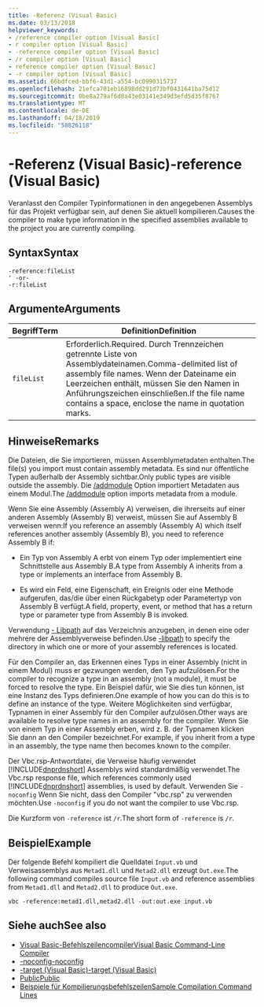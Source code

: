 ```yaml
---
title: -Referenz (Visual Basic)
ms.date: 03/13/2018
helpviewer_keywords:
- /reference compiler option [Visual Basic]
- r compiler option [Visual Basic]
- -reference compiler option [Visual Basic]
- /r compiler option [Visual Basic]
- reference compiler option [Visual Basic]
- -r compiler option [Visual Basic]
ms.assetid: 66bdfced-bbf6-43d1-a554-bc0990315737
ms.openlocfilehash: 21efca701eb16898dd291d73bf0431641ba75d12
ms.sourcegitcommit: 0be8a279af6d8a43e03141e349d3efd5d35f8767
ms.translationtype: MT
ms.contentlocale: de-DE
ms.lasthandoff: 04/18/2019
ms.locfileid: "58826118"
---
```

# <a name="-reference-visual-basic"></a><span data-ttu-id="aef6c-102">-Referenz (Visual Basic)</span><span class="sxs-lookup"><span data-stu-id="aef6c-102">-reference (Visual Basic)</span></span>
<span data-ttu-id="aef6c-103">Veranlasst den Compiler Typinformationen in den angegebenen Assemblys für das Projekt verfügbar sein, auf denen Sie aktuell kompilieren.</span><span class="sxs-lookup"><span data-stu-id="aef6c-103">Causes the compiler to make type information in the specified assemblies available to the project you are currently compiling.</span></span>  
  
## <a name="syntax"></a><span data-ttu-id="aef6c-104">Syntax</span><span class="sxs-lookup"><span data-stu-id="aef6c-104">Syntax</span></span>  
  
```  
-reference:fileList  
' -or-  
-r:fileList  
```  
  
## <a name="arguments"></a><span data-ttu-id="aef6c-105">Argumente</span><span class="sxs-lookup"><span data-stu-id="aef6c-105">Arguments</span></span>  
  
|<span data-ttu-id="aef6c-106">Begriff</span><span class="sxs-lookup"><span data-stu-id="aef6c-106">Term</span></span>|<span data-ttu-id="aef6c-107">Definition</span><span class="sxs-lookup"><span data-stu-id="aef6c-107">Definition</span></span>|  
|---|---|  
|`fileList`|<span data-ttu-id="aef6c-108">Erforderlich.</span><span class="sxs-lookup"><span data-stu-id="aef6c-108">Required.</span></span> <span data-ttu-id="aef6c-109">Durch Trennzeichen getrennte Liste von Assemblydateinamen.</span><span class="sxs-lookup"><span data-stu-id="aef6c-109">Comma-delimited list of assembly file names.</span></span> <span data-ttu-id="aef6c-110">Wenn der Dateiname ein Leerzeichen enthält, müssen Sie den Namen in Anführungszeichen einschließen.</span><span class="sxs-lookup"><span data-stu-id="aef6c-110">If the file name contains a space, enclose the name in quotation marks.</span></span>|  
  
## <a name="remarks"></a><span data-ttu-id="aef6c-111">Hinweise</span><span class="sxs-lookup"><span data-stu-id="aef6c-111">Remarks</span></span>  
 <span data-ttu-id="aef6c-112">Die Dateien, die Sie importieren, müssen Assemblymetadaten enthalten.</span><span class="sxs-lookup"><span data-stu-id="aef6c-112">The file(s) you import must contain assembly metadata.</span></span> <span data-ttu-id="aef6c-113">Es sind nur öffentliche Typen außerhalb der Assembly sichtbar.</span><span class="sxs-lookup"><span data-stu-id="aef6c-113">Only public types are visible outside the assembly.</span></span> <span data-ttu-id="aef6c-114">Die [/addmodule](../../../visual-basic/reference/command-line-compiler/addmodule.md) Option importiert Metadaten aus einem Modul.</span><span class="sxs-lookup"><span data-stu-id="aef6c-114">The [/addmodule](../../../visual-basic/reference/command-line-compiler/addmodule.md) option imports metadata from a module.</span></span>  
  
 <span data-ttu-id="aef6c-115">Wenn Sie eine Assembly (Assembly A) verweisen, die ihrerseits auf einer anderen Assembly (Assembly B) verweist, müssen Sie auf Assembly B verweisen wenn:</span><span class="sxs-lookup"><span data-stu-id="aef6c-115">If you reference an assembly (Assembly A) which itself references another assembly (Assembly B), you need to reference Assembly B if:</span></span>  
  
-   <span data-ttu-id="aef6c-116">Ein Typ von Assembly A erbt von einem Typ oder implementiert eine Schnittstelle aus Assembly B.</span><span class="sxs-lookup"><span data-stu-id="aef6c-116">A type from Assembly A inherits from a type or implements an interface from Assembly B.</span></span>  
  
-   <span data-ttu-id="aef6c-117">Es wird ein Feld, eine Eigenschaft, ein Ereignis oder eine Methode aufgerufen, das/die über einen Rückgabetyp oder Parametertyp von Assembly B verfügt.</span><span class="sxs-lookup"><span data-stu-id="aef6c-117">A field, property, event, or method that has a return type or parameter type from Assembly B is invoked.</span></span>  
  
 <span data-ttu-id="aef6c-118">Verwendung [- Libpath](../../../visual-basic/reference/command-line-compiler/libpath.md) auf das Verzeichnis anzugeben, in denen eine oder mehrere der Assemblyverweise befinden.</span><span class="sxs-lookup"><span data-stu-id="aef6c-118">Use [-libpath](../../../visual-basic/reference/command-line-compiler/libpath.md) to specify the directory in which one or more of your assembly references is located.</span></span>  
  
 <span data-ttu-id="aef6c-119">Für den Compiler an, das Erkennen eines Typs in einer Assembly (nicht in einem Modul) muss er gezwungen werden, den Typ aufzulösen.</span><span class="sxs-lookup"><span data-stu-id="aef6c-119">For the compiler to recognize a type in an assembly (not a module), it must be forced to resolve the type.</span></span> <span data-ttu-id="aef6c-120">Ein Beispiel dafür, wie Sie dies tun können, ist eine Instanz des Typs definieren.</span><span class="sxs-lookup"><span data-stu-id="aef6c-120">One example of how you can do this is to define an instance of the type.</span></span> <span data-ttu-id="aef6c-121">Weitere Möglichkeiten sind verfügbar, Typnamen in einer Assembly für den Compiler aufzulösen.</span><span class="sxs-lookup"><span data-stu-id="aef6c-121">Other ways are available to resolve type names in an assembly for the compiler.</span></span> <span data-ttu-id="aef6c-122">Wenn Sie von einem Typ in einer Assembly erben, wird z. B. der Typnamen klicken Sie dann an den Compiler bezeichnet.</span><span class="sxs-lookup"><span data-stu-id="aef6c-122">For example, if you inherit from a type in an assembly, the type name then becomes known to the compiler.</span></span>  
  
 <span data-ttu-id="aef6c-123">Der Vbc.rsp-Antwortdatei, die Verweise häufig verwendet [!INCLUDE[dnprdnshort](~/includes/dnprdnshort-md.md)] Assemblys wird standardmäßig verwendet.</span><span class="sxs-lookup"><span data-stu-id="aef6c-123">The Vbc.rsp response file, which references commonly used [!INCLUDE[dnprdnshort](~/includes/dnprdnshort-md.md)] assemblies, is used by default.</span></span> <span data-ttu-id="aef6c-124">Verwenden Sie `-noconfig` Wenn Sie nicht, dass den Compiler "vbc.rsp" zu verwenden möchten.</span><span class="sxs-lookup"><span data-stu-id="aef6c-124">Use `-noconfig` if you do not want the compiler to use Vbc.rsp.</span></span>  
  
 <span data-ttu-id="aef6c-125">Die Kurzform von `-reference` ist `/r`.</span><span class="sxs-lookup"><span data-stu-id="aef6c-125">The short form of `-reference` is `/r`.</span></span>  
  
## <a name="example"></a><span data-ttu-id="aef6c-126">Beispiel</span><span class="sxs-lookup"><span data-stu-id="aef6c-126">Example</span></span>  
 <span data-ttu-id="aef6c-127">Der folgende Befehl kompiliert die Quelldatei `Input.vb` und Verweisassemblys aus `Metad1.dll` und `Metad2.dll` erzeugt `Out.exe`.</span><span class="sxs-lookup"><span data-stu-id="aef6c-127">The following command compiles source file `Input.vb` and reference assemblies from `Metad1.dll` and `Metad2.dll` to produce `Out.exe`.</span></span>  
  
```console
vbc -reference:metad1.dll,metad2.dll -out:out.exe input.vb  
```  
  
## <a name="see-also"></a><span data-ttu-id="aef6c-128">Siehe auch</span><span class="sxs-lookup"><span data-stu-id="aef6c-128">See also</span></span>

- [<span data-ttu-id="aef6c-129">Visual Basic-Befehlszeilencompiler</span><span class="sxs-lookup"><span data-stu-id="aef6c-129">Visual Basic Command-Line Compiler</span></span>](../../../visual-basic/reference/command-line-compiler/index.md)
- [<span data-ttu-id="aef6c-130">-noconfig</span><span class="sxs-lookup"><span data-stu-id="aef6c-130">-noconfig</span></span>](../../../visual-basic/reference/command-line-compiler/noconfig.md)
- [<span data-ttu-id="aef6c-131">-target (Visual Basic)</span><span class="sxs-lookup"><span data-stu-id="aef6c-131">-target (Visual Basic)</span></span>](../../../visual-basic/reference/command-line-compiler/target.md)
- [<span data-ttu-id="aef6c-132">Public</span><span class="sxs-lookup"><span data-stu-id="aef6c-132">Public</span></span>](../../../visual-basic/language-reference/modifiers/public.md)
- [<span data-ttu-id="aef6c-133">Beispiele für Kompilierungsbefehlszeilen</span><span class="sxs-lookup"><span data-stu-id="aef6c-133">Sample Compilation Command Lines</span></span>](../../../visual-basic/reference/command-line-compiler/sample-compilation-command-lines.md)
